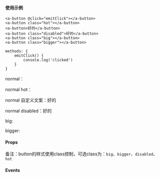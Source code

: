 <docs-header :active="headerActive"></docs-header>

<div class="docs-container">
	<docs-sidebar :active="sidebarActive"></docs-sidebar>
	<div class="docs-content">

#### 使用示例

	<a-button @click="emitClick"></a-button>
	<a-button class="hot"></a-button>
	<a-button>好的</a-button> 
	<a-button class="disabled">好的</a-button> 
	<a-button class="big"></a-button>
	<a-button class="bigger"></a-button> 

	methods: {
		emitClick() {
			console.log('clicked')
		}
	}

<p>normal：<a-button @click="emitClick"></a-button> </p>
<p>normal hot：<a-button class="hot"></a-button> </p>
<p>normal 自定义文案：<a-button>好的</a-button> </p>
<p>normal disabled：<a-button class="disabled">好的</a-button> </p>
<p>big: <a-button class="big"></a-button></p>
<p>bigger: <a-button class="bigger"></a-button></p> 

#### Props

<a-table :tableData="propTableData" :tableHead="propTableHead"></a-table>

备注：button的样式使用class控制，可选class为：`big`、`bigger`、`disabled`、`hot`

#### Events

<a-table :tableData="eventTableData" :tableHead="eventTableHead"></a-table>




<script>
	import Head from '../../common/table.js'
	export default {
		data() {
			return {
				sidebarActive: '/#/docs/button',
				headerActive: 'docs',
				propTableData: [
					{
						name: "class",
						description: "按钮ClassName",
						type: "String",
						necessary: "否",
						double: "否",
						default: "''"
					}
				],
				propTableHead: Head.propHead,
				eventTableData: [
					{
						name: "click",
						description: "按钮点击之后触发的事件",
						param: "无"
					}
				],
				eventTableHead: Head.eventHead
			}
		},
		methods: {
			emitClick() {
				console.log('clicked')
			}
		}
	}
</script>

</div>
</div>